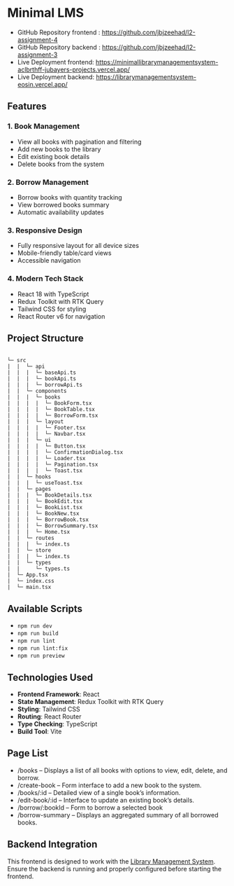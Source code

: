# Minimal LMS

- GitHub Repository frontend : https://github.com/jbjzeehad/l2-assignment-4
- GitHub Repository backend : https://github.com/jbjzeehad/l2-assignment-3
- Live Deployment frontend: https://minimallibrarymanagementsystem-aclbrthff-jubayers-projects.vercel.app/
- Live Deployment backend: https://librarymanagementsystem-eosin.vercel.app/

## Features

### 1. Book Management

- View all books with pagination and filtering
- Add new books to the library
- Edit existing book details
- Delete books from the system

### 2. Borrow Management

- Borrow books with quantity tracking
- View borrowed books summary
- Automatic availability updates

### 3. Responsive Design

- Fully responsive layout for all device sizes
- Mobile-friendly table/card views
- Accessible navigation

### 4. Modern Tech Stack

- React 18 with TypeScript
- Redux Toolkit with RTK Query
- Tailwind CSS for styling
- React Router v6 for navigation

## Project Structure

```

└─ src
|  |  └─ api
|  |  |  └─ baseApi.ts
|  |  |  └─ bookApi.ts
|  |  |  └─ borrowApi.ts
|  |  └─ components
|  |  |  └─ books
|  |  |  |  └─ BookForm.tsx
|  |  |  |  └─ BookTable.tsx
|  |  |  |  └─ BorrowForm.tsx
|  |  |  └─ layout
|  |  |  |  └─ Footer.tsx
|  |  |  |  └─ Navbar.tsx
|  |  |  └─ ui
|  |  |  |  └─ Button.tsx
|  |  |  |  └─ ConfirmationDialog.tsx
|  |  |  |  └─ Loader.tsx
|  |  |  |  └─ Pagination.tsx
|  |  |  |  └─ Toast.tsx
|  |  └─ hooks
|  |  |  └─ useToast.tsx
|  |  └─ pages
|  |  |  └─ BookDetails.tsx
|  |  |  └─ BookEdit.tsx
|  |  |  └─ BookList.tsx
|  |  |  └─ BookNew.tsx
|  |  |  └─ BorrowBook.tsx
|  |  |  └─ BorrowSummary.tsx
|  |  |  └─ Home.tsx
|  |  └─ routes
|  |  |  └─ index.ts
|  |  └─ store
|  |  |  └─ index.ts
|  |  └─ types
|  |     └─ types.ts
|  └─ App.tsx
|  └─ index.css
|  └─ main.tsx
```

## Available Scripts

- `npm run dev`
- `npm run build`
- `npm run lint`
- `npm run lint:fix`
- `npm run preview`

## Technologies Used

- **Frontend Framework**: React
- **State Management**: Redux Toolkit with RTK Query
- **Styling**: Tailwind CSS
- **Routing**: React Router
- **Type Checking**: TypeScript
- **Build Tool**: Vite

## Page List

- /books – Displays a list of all books with options to view, edit, delete, and borrow.
- /create-book – Form interface to add a new book to the system.
- /books/:id – Detailed view of a single book’s information.
- /edit-book/:id – Interface to update an existing book’s details.
- /borrow/:bookId – Form to borrow a selected book
- /borrow-summary – Displays an aggregated summary of all borrowed books.

## Backend Integration

This frontend is designed to work with the [Library Management System](https://librarymanagementsystem-eosin.vercel.app/). Ensure the backend is running and properly configured before starting the frontend.
